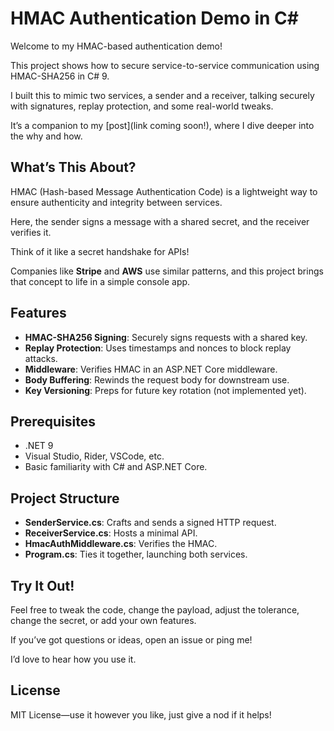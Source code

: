 # HMAC Authentication Demo in C#
Welcome to my HMAC-based authentication demo! 

This project shows how to secure service-to-service communication using HMAC-SHA256 in C# 9. 

I built this to mimic two services, a sender and a receiver, talking securely with signatures, replay protection, and some real-world tweaks. 

It’s a companion to my [post](link coming soon!), where I dive deeper into the why and how.

## What’s This About?
HMAC (Hash-based Message Authentication Code) is a lightweight way to ensure authenticity and integrity between services. 

Here, the sender signs a message with a shared secret, and the receiver verifies it. 

Think of it like a secret handshake for APIs! 

Companies like **Stripe** and **AWS** use similar patterns, and this project brings that concept to life in a simple console app.

## Features
* **HMAC-SHA256 Signing**: Securely signs requests with a shared key.
* **Replay Protection**: Uses timestamps and nonces to block replay attacks.
* **Middleware**: Verifies HMAC in an ASP.NET Core middleware.
* **Body Buffering**: Rewinds the request body for downstream use.
* **Key Versioning**: Preps for future key rotation (not implemented yet).
  
## Prerequisites
* .NET 9
* Visual Studio, Rider, VSCode, etc.
* Basic familiarity with C# and ASP.NET Core.

## Project Structure
* **SenderService.cs**: Crafts and sends a signed HTTP request.
* **ReceiverService.cs**: Hosts a minimal API.
* **HmacAuthMiddleware.cs**: Verifies the HMAC.
* **Program.cs**: Ties it together, launching both services.

## Try It Out!
Feel free to tweak the code, change the payload, adjust the tolerance, change the secret, or add your own features. 

If you’ve got questions or ideas, open an issue or ping me! 

I’d love to hear how you use it.

## License
MIT License—use it however you like, just give a nod if it helps!
